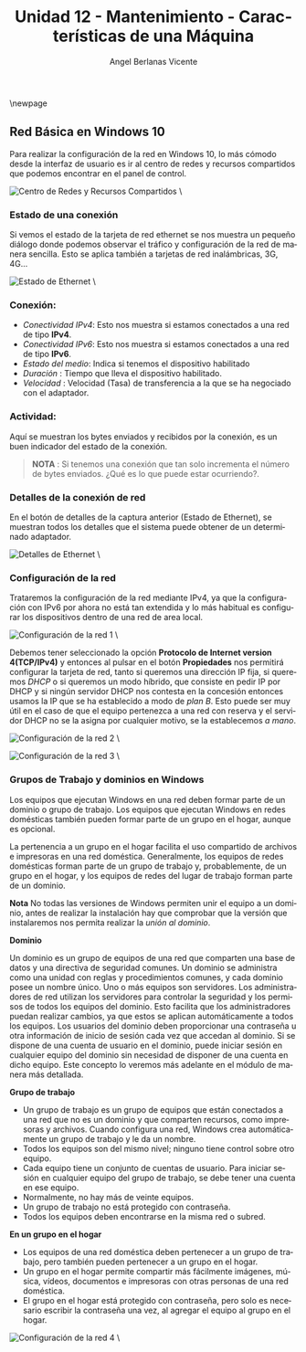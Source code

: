 ﻿---
title: Unidad 12 - Mantenimiento - Características de una Máquina
author: Angel Berlanas Vicente
header-includes: |
lang: es-ES
keywords: [SMX, MME]
---

\newpage

## Red Básica en Windows 10

Para realizar la configuración de la red en Windows 10, lo más cómodo desde la interfaz de usuario es ir al centro de redes y recursos compartidos que podemos encontrar en el panel de control.

![Centro de Redes y Recursos Compartidos](RedBasicaWindows/RedesYFirewall_01.png)
\ 

### Estado de una conexión

Si vemos el estado de la tarjeta de red ethernet se nos muestra un pequeño diálogo donde podemos observar el tráfico y configuración de la red de manera sencilla. Esto se aplica también
a tarjetas de red inalámbricas, 3G, 4G... 

![Estado de Ethernet](RedBasicaWindows/RedesYFirewall_02.png)
\ 

### Conexión:

 * *Conectividad IPv4*: Esto nos muestra si estamos conectados a una red de tipo **IPv4**.
 * *Conectividad IPv6*: Esto nos muestra si estamos conectados a una red de tipo **IPv6**.
 * *Estado del medio*: Indica si tenemos el dispositivo habilitado
 * *Duración* : Tiempo que lleva el dispositivo habilitado.
 * *Velocidad* : Velocidad (Tasa) de transferencia a la que se ha negociado con el adaptador.
 
### Actividad:

 Aquí se muestran los bytes enviados y recibidos por la conexión, es un buen indicador del estado de la conexión.

>**NOTA** : Si tenemos una conexión que tan solo incrementa el número de bytes enviados. ¿Qué es lo que puede estar ocurriendo?.

### Detalles de la conexión de red

En el botón de detalles de la captura anterior (Estado de Ethernet), se muestran todos los detalles que el sistema puede obtener de un determinado adaptador.

![Detalles de Ethernet](RedBasicaWindows/RedesYFirewall_03.png)
\ 

### Configuración de la red

Trataremos la configuración de la red mediante IPv4, ya que la configuración con IPv6 por ahora no está tan extendida y lo más habitual es configurar los dispositivos dentro de una red de area local.

![Configuración de la red 1](RedBasicaWindows/RedesYFirewall_04.png)
\ 

Debemos tener seleccionado la opción **Protocolo de Internet version 4(TCP/IPv4)** y entonces al pulsar en el botón **Propiedades** nos permitirá configurar la tarjeta 
de red, tanto si queremos una dirección IP fija, si queremos *DHCP* o si queremos un modo híbrido, que consiste en pedir IP por DHCP y si ningún servidor DHCP nos contesta
en la concesión entonces usamos la IP que se ha establecido a modo de *plan B*. Esto puede ser muy útil en el caso de que el equipo pertenezca a una red con reserva
y el servidor DHCP no se la asigna por cualquier motivo, se la establecemos *a mano*.

![Configuración de la red 2](RedBasicaWindows/RedesYFirewall_05.png)
\ 

![Configuración de la red 3](RedBasicaWindows/RedesYFirewall_06.png)
\ 


### Grupos de Trabajo y dominios en Windows

Los equipos que ejecutan Windows en una red deben formar parte de un dominio o grupo de trabajo.
Los equipos que ejecutan Windows en redes domésticas también pueden formar parte de un grupo en el hogar, aunque es opcional.

La pertenencia a un grupo en el hogar facilita el uso compartido de archivos e impresoras en una red doméstica.
Generalmente, los equipos de redes domésticas forman parte de un grupo de trabajo y, probablemente, de un grupo en el hogar,
y los equipos de redes del lugar de trabajo forman parte de un dominio.

**Nota**
No todas las versiones de Windows permiten unir el equipo a un dominio, antes de realizar la instalación hay que comprobar
que la versión que instalaremos nos permita realizar la _unión al dominio_.

**Dominio**

Un dominio es un grupo de equipos de una red que comparten una base de datos y una directiva de seguridad comunes. Un dominio se administra como una unidad con reglas y procedimientos comunes, y cada dominio posee un nombre único.
Uno o más equipos son servidores. Los administradores de red utilizan los servidores para controlar la seguridad y los permisos de todos los equipos del dominio. Esto facilita que los administradores puedan realizar cambios, ya que estos se aplican automáticamente a todos los equipos. 
Los usuarios del dominio deben proporcionar una contraseña u otra información de inicio de sesión cada vez que accedan al dominio.
Si se dispone de una cuenta de usuario en el dominio, puede iniciar sesión en cualquier equipo del dominio sin necesidad de disponer de una cuenta en dicho equipo.
Este concepto lo veremos más adelante en el módulo de manera más detallada.

**Grupo de trabajo**

* Un grupo de trabajo es un grupo de equipos que están conectados a una red que no es un dominio y que comparten recursos, como impresoras y archivos. Cuando configura una red, Windows crea automáticamente un grupo de trabajo y le da un nombre.
* Todos los equipos son del mismo nivel; ninguno tiene control sobre otro equipo.
* Cada equipo tiene un conjunto de cuentas de usuario. Para iniciar sesión en cualquier equipo del grupo de trabajo, se debe tener una cuenta en ese equipo.
* Normalmente, no hay más de veinte equipos.
* Un grupo de trabajo no está protegido con contraseña.
* Todos los equipos deben encontrarse en la misma red o subred.

**En un grupo en el hogar**

* Los equipos de una red doméstica deben pertenecer a un grupo de trabajo, pero también pueden pertenecer a un grupo en el hogar.
* Un grupo en el hogar permite compartir más fácilmente imágenes, música, vídeos, documentos e impresoras con otras personas de una red doméstica.
* El grupo en el hogar está protegido con contraseña, pero solo es necesario escribir la contraseña una vez, al agregar el equipo al grupo en el hogar.

![Configuración de la red 4](RedBasicaWindows/RedesYFirewall_07.png)
\
